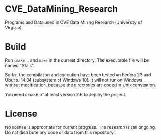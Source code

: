 # CVE_DataMining_Research
Programs and Data used in CVE Data Mining Research (University of Virginia)

# Build

Run `cmake .` and `make` in the current directory. The executable file will be named "Stats".

So far, the compilation and execution have been tested on Fedora 23 and Ubuntu 14.04 (subsystem of Windows 10).
It will not run on Windows without modification, because the directories are coded in Unix convention.  

You need cmake of at least version 2.6 to deploy the project. 

# License 

No license is appropriate for current progress. The research is still ongoing. Do not distribute any code or data from this repository.